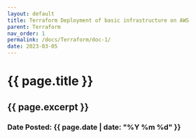 ```yaml
---
layout: default
title: Terraform Deployment of basic infrastructure on AWS
parent: Terraform
nav_order: 1
permalink: /docs/Terraform/doc-1/
date: 2023-03-05
---
```

<h1>{{ page.title }}</h1>
<h2>{{ page.excerpt }}</h2>
<h3>Date Posted: {{ page.date | date: "%Y %m %d" }}</h3>